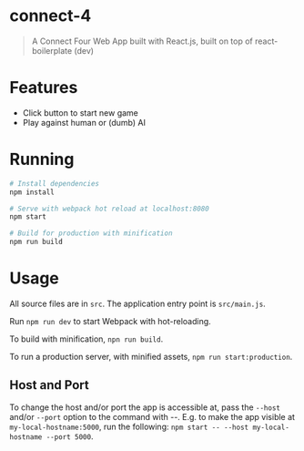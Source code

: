 # connect-4

> A Connect Four Web App built with React.js, built on top of react-boilerplate (dev)

# Features

- Click button to start new game
- Play against human or (dumb) AI

# Running

``` bash
# Install dependencies
npm install

# Serve with webpack hot reload at localhost:8080
npm start

# Build for production with minification
npm run build
```

# Usage

All source files are in `src`. The application entry point is `src/main.js`.

Run `npm run dev` to start Webpack with hot-reloading. 

To build with minification, `npn run build`.

To run a production server, with minified assets, `npm run start:production`.

## Host and Port

To change the host and/or port the app is accessible at, pass the `--host` and/or `--port` option to the command with --. E.g. to make the app visible at `my-local-hostname:5000`, run the following: `npm start -- --host my-local-hostname --port 5000`.